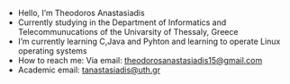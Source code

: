 - Hello, I’m Theodoros Anastasiadis
- Currently studying in the Department of Informatics and Telecommunucations of the Univarsity of Thessaly, Greece
- I’m currently learning C,Java and Pyhton and learning to operate Linux operating systems
- How to reach me: Via email: theodorosanastasiadis15@gmail.com
- Academic email: tanastasiadis@uth.gr


<!---
TheodorosAnastasiadis/TheodorosAnastasiadis is a ✨ special ✨ repository because its `README.md` (this file) appears on your GitHub profile.
You can click the Preview link to take a look at your changes.
--->
